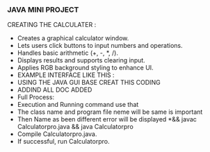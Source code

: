 ### JAVA MINI PROJECT 
CREATING THE CALCULATER :
* Creates a graphical calculator window.
* Lets users click buttons to input numbers and operations.
* Handles basic arithmetic (+, -, *, /).
* Displays results and supports clearing input.
* Applies RGB background styling to enhance UI.
* EXAMPLE INTERFACE LIKE THIS :
* USING THE JAVA GUI BASE CREAT THIS CODING
* ADDIND ALL DOC ADDED
* Full Process:
* Execution and Running command use that
* The class name and program file neme will be same is important
* Then Name as been different error will be displayed
*&& javac Calculatorpro.java && java Calculatorpro
* Compile Calculatorpro.java.
* If successful, run Calculatorpro.
